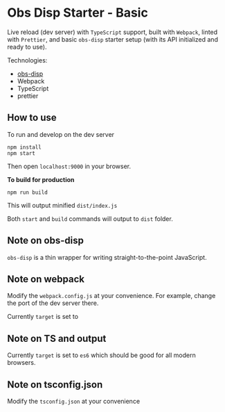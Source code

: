 # Obs Disp Starter - Basic

Live reload (dev server) with `TypeScript` support, built with `Webpack`, linted with `Prettier`, and basic `obs-disp` starter setup (with its API initialized and ready to use).

Technologies:
- [obs-disp](https://github.com/AweSkyBear/obs-disp)
- Webpack
- TypeScript
- prettier

## How to use

To run and develop on the dev server
```
npm install
npm start
``` 

Then open `localhost:9000` in your browser.


**To build for production**
```
npm run build
```

This will output minified `dist/index.js`

Both `start` and `build` commands will output to `dist` folder.

## Note on obs-disp

`obs-disp` is a thin wrapper for writing straight-to-the-point JavaScript.

## Note on webpack

Modify the `webpack.config.js` at your convenience. For example, change the port of the dev server there.

Currently `target` is set to

## Note on TS and output

Currently `target` is set to `es6` which should be good for all modern browsers.

## Note on tsconfig.json

Modify the `tsconfig.json` at your convenience
